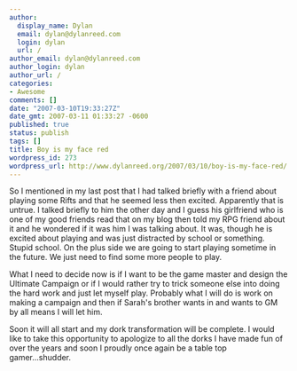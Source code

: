 ```yaml
---
author:
  display_name: Dylan
  email: dylan@dylanreed.com
  login: dylan
  url: /
author_email: dylan@dylanreed.com
author_login: dylan
author_url: /
categories:
- Awesome
comments: []
date: "2007-03-10T19:33:27Z"
date_gmt: 2007-03-11 01:33:27 -0600
published: true
status: publish
tags: []
title: Boy is my face red
wordpress_id: 273
wordpress_url: http://www.dylanreed.org/2007/03/10/boy-is-my-face-red/
---
```


So I mentioned in my last post that I had talked briefly with a friend about playing some Rifts and that he seemed less then excited. Apparently that is untrue. I talked briefly to him the other day and I guess his girlfriend who is one of my good friends read that on my blog then told my RPG friend about it and he wondered if it was him I was talking about. It was, though he is excited about playing and was just distracted by school or something. Stupid school. On the plus side we are going to start playing sometime in the future. We just need to find some more people to play.

What I need to decide now is if I want to be the game master and design the Ultimate Campaign or if I would rather try to trick someone else into doing the hard work and just let myself play. Probably what I will do is work on making a campaign and then if Sarah's brother wants in and wants to GM by all means I will let him.

Soon it will all start and my dork transformation will be complete. I would like to take this opportunity to apologize to all the dorks I have made fun of over the years and soon I proudly once again be a table top gamer...shudder.
